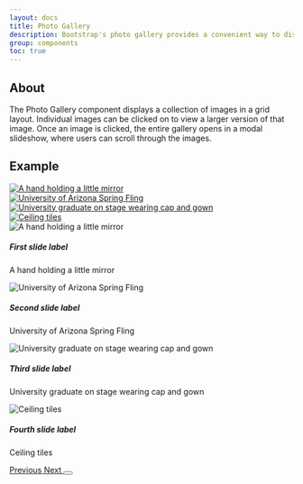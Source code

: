 ```yaml
---
layout: docs
title: Photo Gallery
description: Bootstrap's photo gallery provides a convenient way to display a collection of images.<br><span class="badge badge-az-custom mt-3">Custom Arizona Bootstrap Component</span>
group: components
toc: true
---
```


## About

The Photo Gallery component displays a collection of images in a grid layout. Individual images can be clicked on to view a larger version of that image. Once an image is clicked, the entire gallery opens in a modal slideshow, where users can scroll through the images.

## Example

<div class="bd-example">
	<div class="container">
		<div class="row">
			<div class="col-xs-6 col-sm-6 col-md-4 col-lg-3 px-min" data-bs-toggle="modal" data-bs-target="#myGalleryModal">
				<a href="#myGallery" data-bs-slide-to="0">
		            <picture class="card-img img-responsive">
		             	<source srcset="{{< docsrefazold `/assets/img/photo-gallery-demo/gallery-img-1-thumb.jpg` >}} 1x">
		              	<img class="photo-gallery-grid-img" src="{{< docsrefazold `/assets/img/photo-gallery-demo/gallery-img-1.jpg` >}}" alt="A hand holding a little mirror" title="">
		        	</picture>
		        </a>
			</div>
			<div class="col-xs-6 col-sm-6 col-md-4 col-lg-3 px-min" data-bs-toggle="modal" data-bs-target="#myGalleryModal">
				<a href="#myGallery" data-bs-slide-to="1">
		            <picture class="card-img img-responsive">
		             	<source srcset="{{< docsrefazold `/assets/img/photo-gallery-demo/gallery-img-2-thumb.jpg` >}} 1x">
		              	<img class="photo-gallery-grid-img" src="{{< docsrefazold `/assets/img/photo-gallery-demo/gallery-img-2.jpg` >}}" alt="University of Arizona Spring Fling" title="">
		        	</picture>
		        </a>
			</div>
			<div class="col-xs-6 col-sm-6 col-md-4 col-lg-3 px-min" data-bs-toggle="modal" data-bs-target="#myGalleryModal">
				<a href="#myGallery" data-bs-slide-to="2">
		            <picture class="card-img img-responsive">
		             	<source srcset="{{< docsrefazold `/assets/img/photo-gallery-demo/gallery-img-3-thumb.jpg` >}} 1x">
		              	<img class="photo-gallery-grid-img" src="{{< docsrefazold `/assets/img/photo-gallery-demo/gallery-img-3.jpg` >}}" alt="University graduate on stage wearing cap and gown" title="">
		        	</picture>
		        </a>
			</div>
			<div class="col-xs-6 col-sm-6 col-md-4 col-lg-3 px-min" data-bs-toggle="modal" data-bs-target="#myGalleryModal">
				<a href="#myGallery" data-bs-slide-to="3">
		            <picture class="card-img img-responsive">
		             	<source srcset="{{< docsrefazold `/assets/img/photo-gallery-demo/gallery-img-4-thumb.jpg` >}} 1x">
		              	<img class="photo-gallery-grid-img" src="{{< docsrefazold `/assets/img/photo-gallery-demo/gallery-img-4.jpg` >}}" alt="Ceiling tiles" title="">
		        	</picture>
		        </a>
			</div>
		</div>
		<!-- Modal -->
		<div id="myGalleryModal" class="modal bg-transparent-black az-gallery-modal" tabindex="-1" role="dialog">
			<div id="myGallery" class="carousel az-gallery slide">
				<div class="carousel-inner az-gallery-inner">
					<div class="carousel-item az-gallery-item active">
						<div class="carousel-image">
							<img src="{{< docsrefazold `/assets/img/photo-gallery-demo/gallery-img-1.jpg` >}}" class="d-block az-gallery-img" alt="A hand holding a little mirror">
						</div>
						<div class="carousel-caption az-gallery-caption d-block">
				        	<h5 class="text-sky">First slide label</h5>
				        	<p>A hand holding a little mirror</p>
				        </div>
					</div>
					<div class="carousel-item az-gallery-item">
						<div class="carousel-image">
							<img src="{{< docsrefazold `/assets/img/photo-gallery-demo/gallery-img-2.jpg` >}}" class="d-block az-gallery-img" alt="University of Arizona Spring Fling">
						</div>
						<div class="carousel-caption az-gallery-caption d-block">
				        	<h5 class="text-sky">Second slide label</h5>
				        	<p>University of Arizona Spring Fling</p>
				        </div>
					</div>
					<div class="carousel-item az-gallery-item">
						<div class="carousel-image">
							<img src="{{< docsrefazold `/assets/img/photo-gallery-demo/gallery-img-3.jpg` >}}" class="d-block az-gallery-img" alt="University graduate on stage wearing cap and gown">
						</div>
						<div class="carousel-caption az-gallery-caption d-block">
				        	<h5 class="text-sky">Third slide label</h5>
				        	<p>University graduate on stage wearing cap and gown</p>
				        </div>
					</div>
					<div class="carousel-item az-gallery-item">
						<div class="carousel-image">
							<img src="{{< docsrefazold `/assets/img/photo-gallery-demo/gallery-img-4.jpg` >}}" class="d-block az-gallery-img" alt="Ceiling tiles">
						</div>
						<div class="carousel-caption az-gallery-caption d-block">
				        	<h5 class="text-sky">Fourth slide label</h5>
				        	<p>Ceiling tiles</p>
				        </div>
					</div>
				</div>
				<a class="carousel-control-prev" href="#myGallery" role="button" data-bs-slide="prev">
				    <span class="carousel-control-prev-icon" aria-hidden="true"></span>
				    <span class="visually-hidden">Previous</span>
				</a>
				<a class="carousel-control-next" href="#myGallery" role="button" data-bs-slide="next">
				    <span class="carousel-control-next-icon" aria-hidden="true"></span>
				    <span class="visually-hidden">Next</span>
				</a>
				<button type="button" class="btn-close" aria-label="Close" data-bs-dismiss="modal"></button>
			</div>
		</div>
	</div>
</div>



